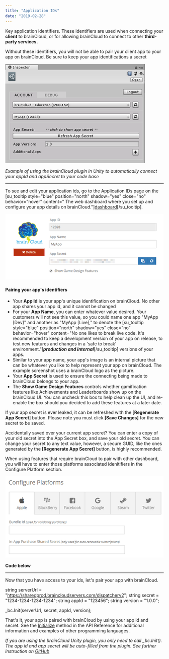 ```yaml
---
title: "Application IDs"
date: "2019-02-28"
---
```


Key application identifiers. These identifiers are used when connecting your **client** to brainCloud, or for allowing brainCloud to connect to other **third-party services.**

Without these identifiers, you will not be able to pair your client app to your app on brainCloud. Be sure to keep your app identifications a secret

![](images/image-24.png)

_Example of using the brainCloud plugin in Unity to automatically connect your appId and appSecret to your code base_

* * *

To see and edit your application ids, go to the Application IDs page on the \[su\_tooltip style="blue" position="north" shadow="yes" close="no" behavior="hover" content=" The web dashboard where you set up and configure your app details on brainCloud."\][dashboard](https://portal.braincloudservers.com/admin/dashboard?custom=null#/development/core-settings-information)\[/su\_tooltip\].

![](images/image-23.png)

#### Pairing your app's identifiers

- Your **App Id** is your app's unique identification on brainCloud. No other app shares your app id, and it cannot be changed
- For your **App Name**, you can enter whatever value desired. Your customers will not see this value, so you could name one app "MyApp \[Dev\]" and another as "MyApp \[Live\]," to denote the \[su\_tooltip style="blue" position="north" shadow="yes" close="no" behavior="hover" content="No one likes to break live code. It's recommended to keep a development version of your app on release, to test new features and changes in a 'safe to break' environment."\]_**production and internal**_\[/su\_tooltip\] versions of your apps.
- Similar to your app name, your app's image is an internal picture that can be whatever you like to help represent your app on brainCloud. The example screenshot uses a brainCloud logo as the picture.
- Your **App Secret** is used to ensure the connecting being made to brainCloud belongs to your app.
- The **Show Game Design Features** controls whether gamification features like Achievements and Leaderboards show up on the brainCloud UI. You can uncheck this box to help clean up the UI, and re-enable the box should you decided to add these features at a later date.

If your app secret is ever leaked, it can be refreshed with the \[**Regenerate App Secret**\] button. Please note you must click **\[Save Changes\]** for the new secret to be saved.

Accidentally saved over your current app secret? You can enter a copy of your old secret into the App Secret box, and save your old secret. You can change your secret to any text value, however, a secure GUID, like the ones generated by the **\[Regenerate App Secret\]** button, is highly recommended.

When using features that require brainCloud to pair with other dashboard, you will have to enter those platforms associated idenitifiers in the Configure Platform section.

![](images/image-25.png)

**Code below**

* * *

Now that you have access to your ids, let's pair your app with brainCloud.

string serverUrl = "https://sharedprod.braincloudservers.com/dispatcherv2";
string secret = "1234-1234-1234-1234";
string appId = "123456";
string version = "1.0.0";

\_bc.Init(serverUrl, secret, appId, version);

That's it, your app is paired with brainCloud by using your app id and secret. See the [Initialize](/apidocs/apiref/#wrapper-initialize) method in the API Reference for additional information and examples of other programming languages.

_If you are using the brainCloud Unity plugin, you only need to call \_bc.Init(). The app id and app secret will be auto-filled from the plugin. See further instruction on_ [_GitHub_](https://github.com/getbraincloud/braincloud-csharp/blob/master/README.md)

